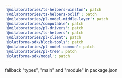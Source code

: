 ```yaml
---
'@milaboratories/ts-helpers-winston': patch
'@milaboratories/ts-helpers-oclif': patch
'@milaboratories/pl-model-middle-layer': patch
'@milaboratories/computable': patch
'@milaboratories/pl-drivers': patch
'@milaboratories/ts-helpers': patch
'@milaboratories/pl-client': patch
'@platforma-sdk/block-tools': patch
'@milaboratories/pl-model-common': patch
'@milaboratories/pl-tree': patch
'@platforma-sdk/model': patch
---
```


fallback "types", "main" and "module" in package.json
